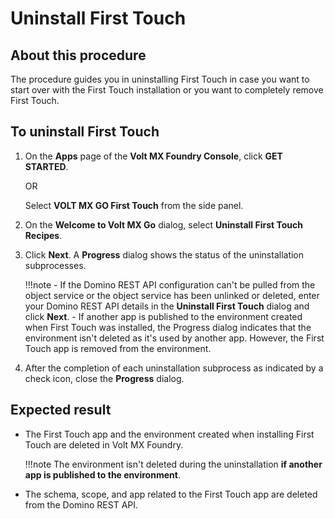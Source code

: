 # Uninstall First Touch

## About this procedure

The procedure guides you in uninstalling First Touch in case you want to start over with the First Touch installation or you want to completely remove First Touch.

## To uninstall First Touch

1. On the **Apps** page of the **Volt MX Foundry Console**, click **GET STARTED**.  

    OR

    Select **VOLT MX GO First Touch** from the side panel. 

2. On the **Welcome to Volt MX Go** dialog, select **Uninstall First Touch Recipes**. 
3. Click **Next**. A **Progress** dialog shows the status of the uninstallation subprocesses. 

    !!!note 
        -  If the Domino REST API configuration can't be pulled from the object service or the object service has been unlinked or deleted, enter your Domino REST API details in the **Uninstall First Touch** dialog and click **Next**. 
        -  If another app is published to the environment created when First Touch was installed, the Progress dialog indicates that the environment isn't deleted as it's used by another app. However, the First Touch app is removed from the environment. 

4.	After the completion of each uninstallation subprocess as indicated by a check icon, close the **Progress** dialog. 

## Expected result

- The First Touch app and the environment created when installing First Touch are deleted in Volt MX Foundry.

    !!!note
        The environment isn't deleted during the uninstallation **if another app is published to the environment**.

- The schema, scope, and app related to the First Touch app are deleted from the Domino REST API.

<!--To uninstall First Touch, you have to uninstall the Domino REST API configuration and also uninstall the Foundry configuration.

### To uninstall the Domino REST API configuration

1. Log in to the Domino REST API Admin console at `http://drapi.mymxgo.com/admin/ui/`. 
2. From the left navigation panel, click **Schemas**. The **Schema Management** page opens. 
3. Hover over the `firsttouchrecipesschema`, click the trash icon, and then confirm deletion. 
5. From the left navigation panel, click **Scopes**. The **Scope Management** page opens.
6. Click the `firsttouchrecipesscope`, and then click **Delete** under **Edit Scope**, Confirm the deletion.  
8. From the left navigation panel, click **Applications**. The **Application Management** page opens. 
9. Hover over the First Touch Recipes app, click the trash icon, and then confirm deletion. 

### To uninstall the Foundry configuration

1. Log in to Foundry at `http://foundry.mymxgo.com/mfconsole/`. The **Volt MX Foundry Console** opens with the **Apps** page shown by default.
2. Click the First Touch Recipes app.
3. Check the app publication status:

    1. Click the **Publish** tab.
    2. Under **APP STATUS**, check if the app is in the Published state. 
    3. If the app is in the Published state, click **UNPUBLISH** and wait for the app to be unpublished.

4. Delete the object service: 
    
    1. Select **Configure Services** &rarr; **Objects**.
    2. In the **Objects** tab, select the checkbox corresponding to `FirstTouchRecipesObj`, and then click **Delete**. 
    3. Confirm the deletion of the object service.

5. Delete the identity service:

    1. Click the **Identity** tab.
    2. Select the checkbox corresponding to `FirstTouchDRAPIOAuth`, and then click **Delete**
    3. Confirm the deletion of the identity service.

6. Delete the First Touch Recipes app:

    1. Click the **Apps** icon in the left navigation panel. The **Apps** page opens. 
    2. Hover over the menu icon in the First Touch Recipes app, and then click **Delete Application**.
    3. Confirm the deletion of the app.

7. Delete the environment:

    1. Click the **Environments** icon in the left navigation panel. The **Environment** page opens. 
    2. Check if there is a `FirstTouchEnv` environment.
    3. If there is a `FirstTouchEnv` environment, click the menu icon in the upper right
corner of `FirstTouchEnv` environment, and then click **Delete**.
    4. On the confirmation dialog, select the **Server** checkbox, and then click **Delete**.
    -->